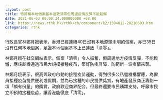 ```yaml
---
layout: post
title: 特首稱本地個案基本達致清零但周邊疫情反彈不能鬆懈
date: 2021-06-03 00:00:34.000000000 +08:00
link: https://news.rthk.hk/rthk/ch/component/k2/1594012-20210603.htm
categories: rthk
---
```


行政長官林鄭月娥表示，香港已經連續40日沒有本地源頭未明的個案，亦已35日沒有任何本地個案，足證本地個案基本上已達致「清零」。

林鄭月娥在社交網站表示，個案「清零」令人振奮，但周邊地方疫情反彈，不能鬆懈，應該趁機通過市民大規模接種疫苗，築好防疫屏障，防範新一波疫情來襲。

林鄭月娥表示，很高興政府啟動的接種疫苗運動，得到很多公私營機構響應，為僱員接種疫苗提供便利或假期，並為已接種的市民提供獎賞，有地產發展商正籌劃一項「頗有份量」的獎賞，政府歡迎商界配合，但最終還要市民踴躍支持，呼籲市民立即預約接種疫苗，讓香港能徹底「清零」。
